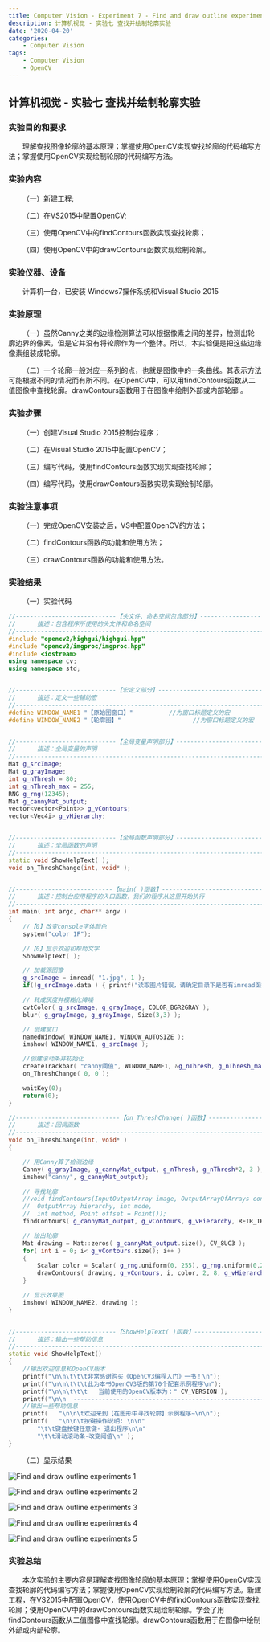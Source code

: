 ```yaml
---
title: Computer Vision - Experiment 7 - Find and draw outline experiments
description: 计算机视觉 - 实验七 查找并绘制轮廓实验
date: '2020-04-20'
categories:
    - Computer Vision
tags:
    - Computer Vision
    - OpenCV
---
```


## 计算机视觉 - 实验七 查找并绘制轮廓实验

### 实验目的和要求

&emsp;&emsp;理解查找图像轮廓的基本原理；掌握使用OpenCV实现查找轮廓的代码编写方法；掌握使用OpenCV实现绘制轮廓的代码编写方法。

### 实验内容

&emsp;&emsp;（一）新建工程;

&emsp;&emsp;（二）在VS2015中配置OpenCV;

&emsp;&emsp;（三）使用OpenCV中的findContours函数实现查找轮廓；

&emsp;&emsp;（四）使用OpenCV中的drawContours函数实现绘制轮廓。  

### 实验仪器、设备

&emsp;&emsp;计算机一台，已安装 Windows7操作系统和Visual Studio 2015

### 实验原理

&emsp;&emsp;（一）虽然Canny之类的边缘检测算法可以根据像素之间的差异，检测出轮廓边界的像素，但是它并没有将轮廓作为一个整体。所以，本实验便是把这些边缘像素组装成轮廓。

&emsp;&emsp;（二）一个轮廓一般对应一系列的点，也就是图像中的一条曲线。其表示方法可能根据不同的情况而有所不同。在OpenCV中，可以用findContours函数从二值图像中查找轮廓。drawContours函数用于在图像中绘制外部或内部轮廓 。 

### 实验步骤

&emsp;&emsp;（一）创建Visual Studio 2015控制台程序；

&emsp;&emsp;（二）在Visual Studio 2015中配置OpenCV；

&emsp;&emsp;（三）编写代码，使用findContours函数实现实现查找轮廓；

&emsp;&emsp;（四）编写代码，使用drawContours函数实现实现绘制轮廓。

### 实验注意事项

&emsp;&emsp;（一）完成OpenCV安装之后，VS中配置OpenCV的方法；

&emsp;&emsp;（二）findContours函数的功能和使用方法；

&emsp;&emsp;（三）drawContours函数的功能和使用方法。

### 实验结果

&emsp;&emsp;（一）实验代码

```cpp
//----------------------------【头文件、命名空间包含部分】----------------------------
//		描述：包含程序所使用的头文件和命名空间
//-------------------------------------------------------------------------------------
#include "opencv2/highgui/highgui.hpp"
#include "opencv2/imgproc/imgproc.hpp"
#include <iostream>
using namespace cv;
using namespace std;


//----------------------------【宏定义部分】-------------------------------------------- 
//		描述：定义一些辅助宏 
//------------------------------------------------------------------------------------- 
#define WINDOW_NAME1 "【原始图窗口】"			//为窗口标题定义的宏 
#define WINDOW_NAME2 "【轮廓图】"					//为窗口标题定义的宏 


//----------------------------【全局变量声明部分】--------------------------------------
//		描述：全局变量的声明
//-------------------------------------------------------------------------------------
Mat g_srcImage; 
Mat g_grayImage;
int g_nThresh = 80;
int g_nThresh_max = 255;
RNG g_rng(12345);
Mat g_cannyMat_output;
vector<vector<Point>> g_vContours;
vector<Vec4i> g_vHierarchy;


//----------------------------【全局函数声明部分】--------------------------------------
//		描述：全局函数的声明
//-------------------------------------------------------------------------------------
static void ShowHelpText( );
void on_ThreshChange(int, void* );


//---------------------------【main( )函数】--------------------------------------------
//		描述：控制台应用程序的入口函数，我们的程序从这里开始执行
//-------------------------------------------------------------------------------------
int main( int argc, char** argv )
{
	//【0】改变console字体颜色
	system("color 1F"); 

	//【0】显示欢迎和帮助文字
	ShowHelpText( );

	// 加载源图像
	g_srcImage = imread( "1.jpg", 1 );
	if(!g_srcImage.data ) { printf("读取图片错误，请确定目录下是否有imread函数指定的图片存在~！ \n"); return false; } 

	// 转成灰度并模糊化降噪
	cvtColor( g_srcImage, g_grayImage, COLOR_BGR2GRAY );
	blur( g_grayImage, g_grayImage, Size(3,3) );

	// 创建窗口
	namedWindow( WINDOW_NAME1, WINDOW_AUTOSIZE );
	imshow( WINDOW_NAME1, g_srcImage );

	//创建滚动条并初始化
	createTrackbar( "canny阈值", WINDOW_NAME1, &g_nThresh, g_nThresh_max, on_ThreshChange );
	on_ThreshChange( 0, 0 );

	waitKey(0);
	return(0);
}

//-----------------------------【on_ThreshChange( )函数】------------------------------  
//      描述：回调函数
//-------------------------------------------------------------------------------------  
void on_ThreshChange(int, void* )
{

	// 用Canny算子检测边缘
	Canny( g_grayImage, g_cannyMat_output, g_nThresh, g_nThresh*2, 3 );
	imshow("canny", g_cannyMat_output);

	// 寻找轮廓
	//void findContours(InputOutputArray image, OutputArrayOfArrays contours,
	//	OutputArray hierarchy, int mode,
	//	int method, Point offset = Point());
	findContours( g_cannyMat_output, g_vContours, g_vHierarchy, RETR_TREE, CHAIN_APPROX_SIMPLE, Point(0, 0) );

	// 绘出轮廓
	Mat drawing = Mat::zeros( g_cannyMat_output.size(), CV_8UC3 );
	for( int i = 0; i< g_vContours.size(); i++ )
	{
		Scalar color = Scalar( g_rng.uniform(0, 255), g_rng.uniform(0,255), g_rng.uniform(0,255) );//任意值
		drawContours( drawing, g_vContours, i, color, 2, 8, g_vHierarchy, 0, Point() );
	}

	// 显示效果图
	imshow( WINDOW_NAME2, drawing );
}


//----------------------------【ShowHelpText( )函数】----------------------------------  
//      描述：输出一些帮助信息  
//-------------------------------------------------------------------------------------  
static void ShowHelpText()  
{  
	//输出欢迎信息和OpenCV版本
	printf("\n\n\t\t\t非常感谢购买《OpenCV3编程入门》一书！\n");
	printf("\n\n\t\t\t此为本书OpenCV3版的第70个配套示例程序\n");
	printf("\n\n\t\t\t   当前使用的OpenCV版本为：" CV_VERSION );
	printf("\n\n  ----------------------------------------------------------------------------\n");
	//输出一些帮助信息  
	printf(   "\n\n\t欢迎来到【在图形中寻找轮廓】示例程序~\n\n");  
	printf(   "\n\n\t按键操作说明: \n\n"  
		"\t\t键盘按键任意键- 退出程序\n\n"  
		"\t\t滑动滚动条-改变阈值\n" );  
} 
```

&emsp;&emsp;（二）显示结果

![Find and draw outline experiments 1](https://raw.githubusercontent.com/JavenJin/blog-image/master/content/post/Campus%20Projects/Computer%20Vision/Experiment%2007%20Find%20and%20draw%20outline%20experiments/find-and-draw-outline-experiments1.png)

![Find and draw outline experiments 2](https://raw.githubusercontent.com/JavenJin/blog-image/master/content/post/Campus%20Projects/Computer%20Vision/Experiment%2007%20Find%20and%20draw%20outline%20experiments/find-and-draw-outline-experiments2.png)

![Find and draw outline experiments 3](https://raw.githubusercontent.com/JavenJin/blog-image/master/content/post/Campus%20Projects/Computer%20Vision/Experiment%2007%20Find%20and%20draw%20outline%20experiments/find-and-draw-outline-experiments3.png)

![Find and draw outline experiments 4](https://raw.githubusercontent.com/JavenJin/blog-image/master/content/post/Campus%20Projects/Computer%20Vision/Experiment%2007%20Find%20and%20draw%20outline%20experiments/find-and-draw-outline-experiments4.png)

![Find and draw outline experiments 5](https://raw.githubusercontent.com/JavenJin/blog-image/master/content/post/Campus%20Projects/Computer%20Vision/Experiment%2007%20Find%20and%20draw%20outline%20experiments/find-and-draw-outline-experiments5.png)

### 实验总结

&emsp;&emsp;本次实验的主要内容是理解查找图像轮廓的基本原理；掌握使用OpenCV实现查找轮廓的代码编写方法；掌握使用OpenCV实现绘制轮廓的代码编写方法。新建工程，在VS2015中配置OpenCV，使用OpenCV中的findContours函数实现查找轮廓；使用OpenCV中的drawContours函数实现绘制轮廓。学会了用findContours函数从二值图像中查找轮廓。drawContours函数用于在图像中绘制外部或内部轮廓。
